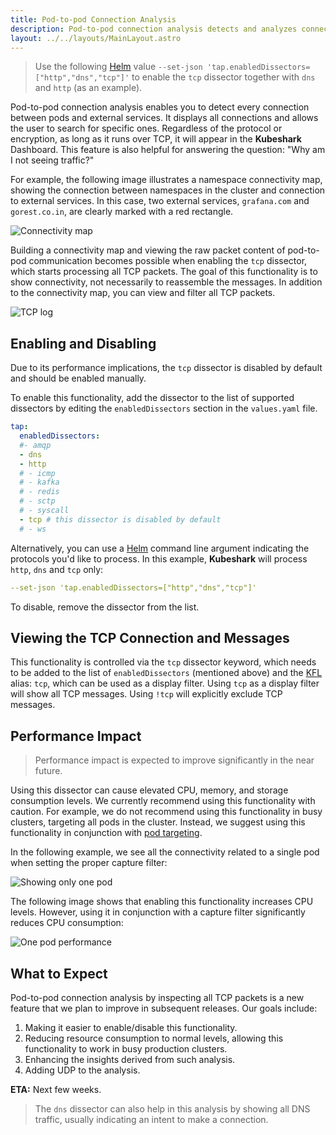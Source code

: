 ```yaml
---
title: Pod-to-pod Connection Analysis
description: Pod-to-pod connection analysis detects and analyzes connections between pods and external services by processing all TCP packets. The `tcp` dissector is disabled by default due to its impact on performance and must be manually enabled. Use with caution, especially in small or targeted clusters. Future updates will improve usability, reduce resource use, and add UDP analysis.
layout: ../../layouts/MainLayout.astro
---
```


> Use the following [Helm](/en/install_helm) value `--set-json 'tap.enabledDissectors=["http","dns","tcp"]'` to enable the `tcp` dissector together with `dns` and `http` (as an example).

Pod-to-pod connection analysis enables you to detect every connection between pods and external services. It displays all connections and allows the user to search for specific ones. Regardless of the protocol or encryption, as long as it runs over TCP, it will appear in the **Kubeshark** Dashboard. This feature is also helpful for answering the question: "Why am I not seeing traffic?"

For example, the following image illustrates a namespace connectivity map, showing the connection between namespaces in the cluster and connection to external services. In this case, two external services, `grafana.com` and `gorest.co.in`, are clearly marked with a red rectangle.

![Connectivity map](/connectivity.png)

Building a connectivity map and viewing the raw packet content of pod-to-pod communication becomes possible when enabling the `tcp` dissector, which starts processing all TCP packets. The goal of this functionality is to show connectivity, not necessarily to reassemble the messages. In addition to the connectivity map, you can view and filter all TCP packets.

![TCP log](/tcp_log.png)

## Enabling and Disabling

Due to its performance implications, the `tcp` dissector is disabled by default and should be enabled manually.

To enable this functionality, add the dissector to the list of supported dissectors by editing the `enabledDissectors` section in the `values.yaml` file.

```yaml
tap:
  enabledDissectors:
  #- amqp
  - dns
  - http
  # - icmp
  # - kafka
  # - redis
  # - sctp
  # - syscall
  - tcp # this dissector is disabled by default
  # - ws
```
Alternatively, you can use a [Helm](/en/install_helm) command line argument indicating the protocols you'd like to process. In this example, **Kubeshark** will process `http`, `dns` and `tcp` only:

```yaml
--set-json 'tap.enabledDissectors=["http","dns","tcp"]'
```

To disable, remove the dissector from the list.

## Viewing the TCP Connection and Messages

This functionality is controlled via the `tcp` dissector keyword, which needs to be added to the list of `enabledDissectors` (mentioned above) and the [KFL](/en/filtering) alias: `tcp`, which can be used as a display filter. Using `tcp` as a display filter will show all TCP messages. Using `!tcp` will explicitly exclude TCP messages.

## Performance Impact

> Performance impact is expected to improve significantly in the near future.
 
Using this dissector can cause elevated CPU, memory, and storage consumption levels. We currently recommend using this functionality with caution. For example, we do not recommend using this functionality in busy clusters, targeting all pods in the cluster. Instead, we suggest using this functionality in conjunction with [pod targeting](/en/pod_targeting).

In the following example, we see all the connectivity related to a single pod when setting the proper capture filter:

![Showing only one pod](/one_pod.png)

The following image shows that enabling this functionality increases CPU levels. However, using it in conjunction with a capture filter significantly reduces CPU consumption:

![One pod performance](/one_pod_perf.png)

## What to Expect

Pod-to-pod connection analysis by inspecting all TCP packets is a new feature that we plan to improve in subsequent releases. Our goals include:

1. Making it easier to enable/disable this functionality.
2. Reducing resource consumption to normal levels, allowing this functionality to work in busy production clusters.
3. Enhancing the insights derived from such analysis.
4. Adding UDP to the analysis.

**ETA:** Next few weeks.

> The `dns` dissector can also help in this analysis by showing all DNS traffic, usually indicating an intent to make a connection.
